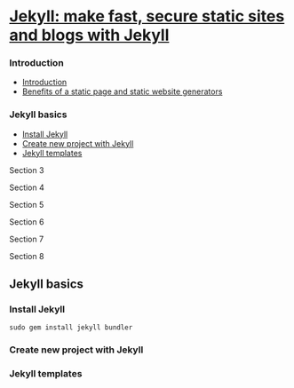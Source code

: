 
[Jekyll: make fast, secure static sites and blogs with Jekyll](https://www.udemy.com/static-website-generator-fast-secure-sites-blogs-with-jekyll/learn/v4/content)
======

### Introduction
  * <a href='#1'>Introduction</a>
  * <a href='#2'>Benefits of a static page and static website generators</a>

### Jekyll basics
  * <a href='#3'>Install Jekyll</a>
  * <a href='#4'>Create new project with Jekyll</a>
  * <a href='#5'>Jekyll templates</a>
  

Section 3

Section 4

Section 5

Section 6

Section 7

Section 8

Jekyll basics
------

### <h3 id='3'>Install Jekyll</h3>

```
sudo gem install jekyll bundler
```

### <h3 id='4'>Create new project with Jekyll</h3>

### <h3 id='5'>Jekyll templates</h3>


